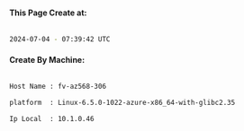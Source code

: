 
   
#### This Page Create at:

```bash

2024-07-04 - 07:39:42 UTC

```

#### Create By Machine:

```bash

Host Name : fv-az568-306

platform  : Linux-6.5.0-1022-azure-x86_64-with-glibc2.35

Ip Local  : 10.1.0.46

```

